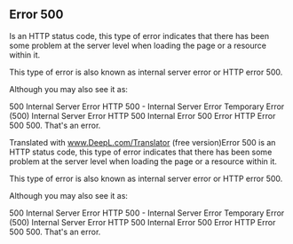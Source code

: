 ## Error 500
Is an HTTP status code, this type of error indicates that there has been some problem at the server level when loading the page or a resource within it.

This type of error is also known as internal server error or HTTP error 500.

Although you may also see it as:

500 Internal Server Error
HTTP 500 - Internal Server Error
Temporary Error (500)
Internal Server Error
HTTP 500 Internal Error
500 Error
HTTP Error 500
500. That's an error.

Translated with www.DeepL.com/Translator (free version)Error 500 is an HTTP status code, this type of error indicates that there has been some problem at the server level when loading the page or a resource within it.

This type of error is also known as internal server error or HTTP error 500.

Although you may also see it as:

500 Internal Server Error
HTTP 500 - Internal Server Error
Temporary Error (500)
Internal Server Error
HTTP 500 Internal Error
500 Error
HTTP Error 500
500. That's an error.
